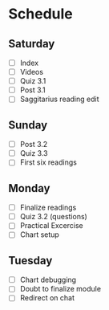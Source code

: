 # Schedule

## Saturday
* [ ] Index
* [ ] Videos
* [ ] Quiz 3.1
* [ ] Post 3.1
* [ ] Saggitarius reading edit 

## Sunday
* [ ] Post 3.2
* [ ] Quiz 3.3
* [ ] First six readings

## Monday 
* [ ] Finalize readings
* [ ] Quiz 3.2 (questions)
* [ ] Practical Excercise
* [ ] Chart setup

## Tuesday
* [ ] Chart debugging
* [ ] Doubt to finalize module
* [ ] Redirect on chat
